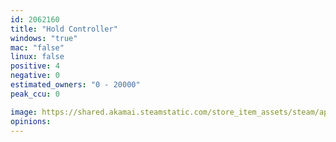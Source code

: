 ```yaml
---
id: 2062160
title: "Hold Controller"
windows: "true"
mac: "false"
linux: false
positive: 4
negative: 0
estimated_owners: "0 - 20000"
peak_ccu: 0

image: https://shared.akamai.steamstatic.com/store_item_assets/steam/apps/2062160/header.jpg?t=1658225628
opinions:
---
```

